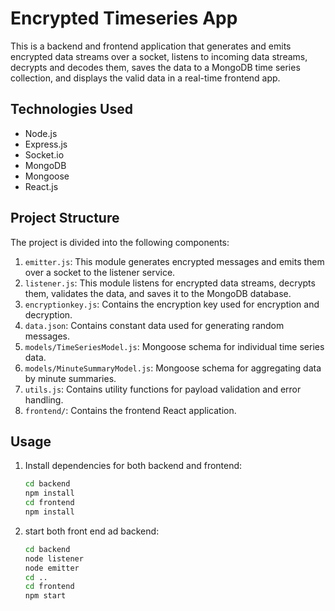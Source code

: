 # Encrypted Timeseries App

This is a backend and frontend application that generates and emits encrypted data streams over a socket, listens to incoming data streams, decrypts and decodes them, saves the data to a MongoDB time series collection, and displays the valid data in a real-time frontend app.

## Technologies Used

- Node.js
- Express.js
- Socket.io
- MongoDB
- Mongoose
- React.js

## Project Structure

The project is divided into the following components:

1. `emitter.js`: This module generates encrypted messages and emits them over a socket to the listener service.
2. `listener.js`: This module listens for encrypted data streams, decrypts them, validates the data, and saves it to the MongoDB database.
3. `encryptionkey.js`: Contains the encryption key used for encryption and decryption.
4. `data.json`: Contains constant data used for generating random messages.
5. `models/TimeSeriesModel.js`: Mongoose schema for individual time series data.
6. `models/MinuteSummaryModel.js`: Mongoose schema for aggregating data by minute summaries.
7. `utils.js`: Contains utility functions for payload validation and error handling.
8. `frontend/`: Contains the frontend React application.

## Usage

1. Install dependencies for both backend and frontend:
   ```sh
   cd backend
   npm install
   cd frontend
   npm install
2. start both front end ad backend:
    ```sh
    cd backend
    node listener
    node emitter
    cd ..
    cd frontend
    npm start

